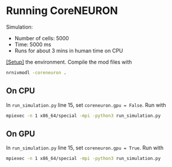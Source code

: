 # Running CoreNEURON

Simulation:
- Number of cells: 5000
- Time: 5000 ms
- Runs for about 3 mins in human time on CPU

[[Setup]](https://github.com/raopr/neuroscience-on-FABRIC/issues/9#issuecomment-1752290749) the environment. Compile the mod files with
```bash
nrnivmodl -coreneuron .
```

## On CPU
In `run_simulation.py` line 15, set `coreneuron.gpu = False`. Run with
```bash
mpiexec -n 1 x86_64/special -mpi -python3 run_simulation.py 
```

## On GPU
In `run_simulation.py` line 15, set `coreneuron.gpu = True`. Run with
```bash
mpiexec -n 1 x86_64/special -mpi -python3 run_simulation.py 
```
